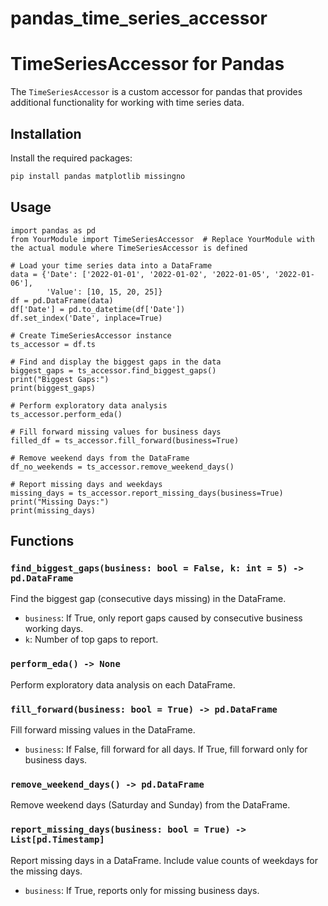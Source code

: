 # pandas_time_series_accessor

# TimeSeriesAccessor for Pandas

The `TimeSeriesAccessor` is a custom accessor for pandas that provides additional functionality for working with time series data.

## Installation

Install the required packages:

```bash
pip install pandas matplotlib missingno
```

## Usage

```python3
import pandas as pd
from YourModule import TimeSeriesAccessor  # Replace YourModule with the actual module where TimeSeriesAccessor is defined

# Load your time series data into a DataFrame
data = {'Date': ['2022-01-01', '2022-01-02', '2022-01-05', '2022-01-06'],
        'Value': [10, 15, 20, 25]}
df = pd.DataFrame(data)
df['Date'] = pd.to_datetime(df['Date'])
df.set_index('Date', inplace=True)

# Create TimeSeriesAccessor instance
ts_accessor = df.ts

# Find and display the biggest gaps in the data
biggest_gaps = ts_accessor.find_biggest_gaps()
print("Biggest Gaps:")
print(biggest_gaps)

# Perform exploratory data analysis
ts_accessor.perform_eda()

# Fill forward missing values for business days
filled_df = ts_accessor.fill_forward(business=True)

# Remove weekend days from the DataFrame
df_no_weekends = ts_accessor.remove_weekend_days()

# Report missing days and weekdays
missing_days = ts_accessor.report_missing_days(business=True)
print("Missing Days:")
print(missing_days)

```

## Functions

### `find_biggest_gaps(business: bool = False, k: int = 5) -> pd.DataFrame`

Find the biggest gap (consecutive days missing) in the DataFrame.

- `business`: If True, only report gaps caused by consecutive business working days.
- `k`: Number of top gaps to report.

### `perform_eda() -> None`

Perform exploratory data analysis on each DataFrame.

### `fill_forward(business: bool = True) -> pd.DataFrame`

Fill forward missing values in the DataFrame.

- `business`: If False, fill forward for all days. If True, fill forward only for business days.

### `remove_weekend_days() -> pd.DataFrame`

Remove weekend days (Saturday and Sunday) from the DataFrame.

### `report_missing_days(business: bool = True) -> List[pd.Timestamp]`

Report missing days in a DataFrame. Include value counts of weekdays for the missing days.

- `business`: If True, reports only for missing business days.
